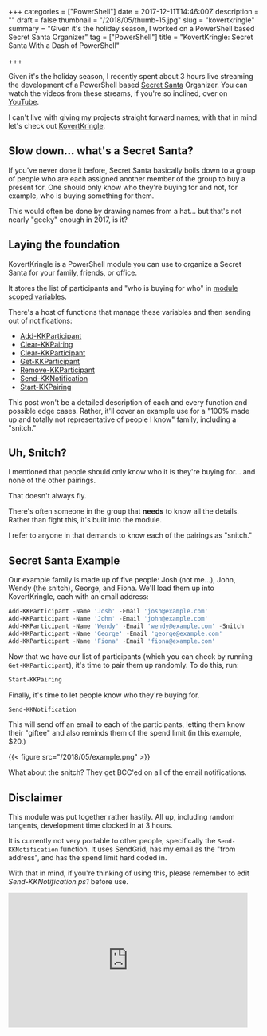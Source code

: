 +++
categories = ["PowerShell"]
date = 2017-12-11T14:46:00Z
description = ""
draft = false
thumbnail = "/2018/05/thumb-15.jpg"
slug = "kovertkringle"
summary = "Given it's the holiday season, I worked on a PowerShell based Secret Santa Organizer"
tag = ["PowerShell"]
title = "KovertKringle: Secret Santa With a Dash of PowerShell"

+++


Given it's the holiday season, I recently spent about 3 hours live streaming the development of a PowerShell based [Secret Santa](https://en.wikipedia.org/wiki/Secret_Santa) Organizer. You can watch the videos from these streams, if you're so inclined, over on [YouTube](https://youtu.be/Xr5FKSVu-E4).

I can't live with giving my projects straight forward names; with that in mind let's check out [KovertKringle](https://github.com/Windos/powershell-depot/tree/master/General/KovertKringle).

## **Slow down… what's a Secret Santa?**

If you've never done it before, Secret Santa basically boils down to a group of people who are each assigned another member of the group to buy a present for. One should only know who they're buying for and not, for example, who is buying something for them.

This would often be done by drawing names from a hat… but that's not nearly "geeky" enough in 2017, is it?

## **Laying the foundation**

KovertKringle is a PowerShell module you can use to organize a Secret Santa for your family, friends, or office.

It stores the list of participants and "who is buying for who" in [module scoped variables](http://mikefrobbins.com/2017/06/08/what-is-this-module-scope-in-powershell-that-you-speak-of/).

There's a host of functions that manage these variables and then sending out of notifications:

* [Add-KKParticipant](https://github.com/Windos/powershell-depot/blob/master/General/KovertKringle/Public/Add-KKParticipant.ps1)
* [Clear-KKPairing](https://github.com/Windos/powershell-depot/blob/master/General/KovertKringle/Public/Clear-KKPairing.ps1)
* [Clear-KKParticipant](https://github.com/Windos/powershell-depot/blob/master/General/KovertKringle/Public/Clear-KKParticipant.ps1)
* [Get-KKParticipant](https://github.com/Windos/powershell-depot/blob/master/General/KovertKringle/Public/Get-KKParticipant.ps1)
* [Remove-KKParticipant](https://github.com/Windos/powershell-depot/blob/master/General/KovertKringle/Public/Remove-KKParticipant.ps1)
* [Send-KKNotification](https://github.com/Windos/powershell-depot/blob/master/General/KovertKringle/Public/Send-KKNotification.ps1)
* [Start-KKPairing](https://github.com/Windos/powershell-depot/blob/master/General/KovertKringle/Public/Start-KKPairing.ps1)

This post won't be a detailed description of each and every function and possible edge cases. Rather, it'll cover an example use for a "100% made up and totally not representative of people I know" family, including a "snitch."

## **Uh, Snitch?**

I mentioned that people should only know who it is they're buying for… and none of the other pairings.

That doesn't always fly.

There's often someone in the group that **needs** to know all the details. Rather than fight this, it's built into the module.

I refer to anyone in that demands to know each of the pairings as "snitch."

## **Secret Santa Example**

Our example family is made up of five people: Josh (not me…), John, Wendy (the snitch), George, and Fiona. We'll load them up into KovertKringle, each with an email address:

```powershell
Add-KKParticipant -Name 'Josh' -Email 'josh@example.com'
Add-KKParticipant -Name 'John' -Email 'john@example.com'
Add-KKParticipant -Name 'Wendy' -Email 'wendy@example.com' -Snitch
Add-KKParticipant -Name 'George' -Email 'george@example.com'
Add-KKParticipant -Name 'Fiona' -Email 'fiona@example.com'

```

Now that we have our list of participants (which you can check by running `Get-KKParticipant`), it's time to pair them up randomly. To do this, run:

```powershell
Start-KKPairing

```

Finally, it's time to let people know who they're buying for.

```powershell
Send-KKNotification

```

This will send off an email to each of the participants, letting them know their "giftee" and also reminds them of the spend limit (in this example, $20.)

{{< figure src="/2018/05/example.png" >}}

What about the snitch? They get BCC'ed on all of the email notifications.

## **Disclaimer**

This module was put together rather hastily. All up, including random tangents, development time clocked in at 3 hours.

It is currently not very portable to other people, specifically the `Send-KKNotification` function. It uses SendGrid, has my email as the "from address", and has the spend limit hard coded in.

With that in mind, if you're thinking of using this, please remember to edit _Send-KKNotification.ps1_ before use.

<iframe width="480" height="270" src="https://www.youtube.com/embed/OTd5An2ug10?feature=oembed" frameborder="0" allow="accelerometer; autoplay; encrypted-media; gyroscope; picture-in-picture" allowfullscreen></iframe>



